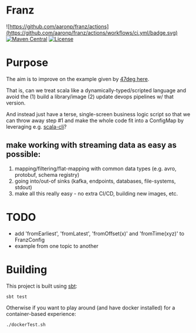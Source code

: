 # Franz 
![https://github.com/aaronp/franz/actions](https://github.com/aaronp/franz/actions/workflows/ci.yml/badge.svg)
[![Maven Central](https://maven-badges.herokuapp.com/maven-central/com.github.aaronp/franz_3/badge.svg?style=flat)](https://maven-badges.herokuapp.com/maven-central/com.github.aaronp/franz_3)
[![License](https://img.shields.io/badge/License-Apache_2.0-blue.svg)](https://opensource.org/licenses/Apache-2.0)

# Purpose

The aim is to improve on the example given by [47deg here](https://www.47deg.com/blog/run-fs2-kafka-scala-cli/).

That is, can we treat scala like a dynamically-typed/scripted language and avoid the (1) build a library/image (2) update devops pipelines w/ that version.

And instead just have a terse, single-screen business logic script so that we can throw away step #1 and make the whole code fit into a ConfigMap by leveraging e.g. [scala-cli](https://scala-cli.virtuslab.org/)?



## make working with streaming data as easy as possible:
1. mapping/filtering/flat-mapping with common data types (e.g. avro, protobuf, schema registry)
2. going into/out-of sinks (kafka, endpoints, databases, file-systems, stdout)
3. make all this really easy - no extra CI/CD, building new images, etc.


# TODO
 * add 'fromEarliest', 'fromLatest', 'fromOffset(x)' and 'fromTime(xyz)' to FranzConfig
 * example from one topic to another


# Building
This project is built using [sbt](https://www.scala-sbt.org/):
```
sbt test
```

Otherwise if you want to play around (and have docker installed) for a container-based experience:
```
./dockerTest.sh
```